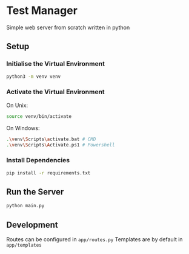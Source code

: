 # Test Manager

Simple web server from scratch written in python

## Setup

### Initialise the Virtual Environment

```bash
python3 -m venv venv
```

### Activate the Virtual Environment

On Unix:

```bash
source venv/bin/activate
```

On Windows:

```bash
.\venv\Scripts\activate.bat # CMD
.\venv\Scripts\Activate.ps1 # Powershell
```

### Install Dependencies
  
```bash
pip install -r requirements.txt
```

## Run the Server

```bash
python main.py
```

## Development

Routes can be configured in `app/routes.py`
Templates are by default in `app/templates`
